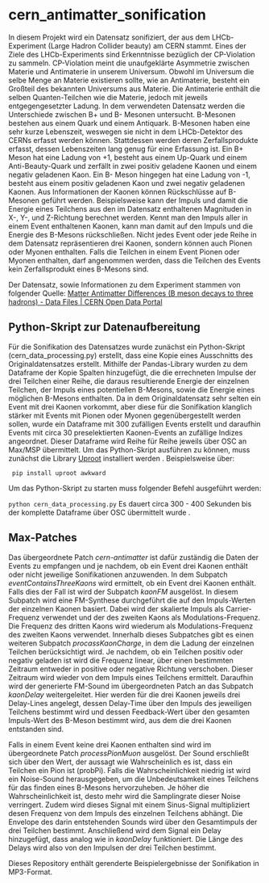 # cern_antimatter_sonification

In diesem Projekt wird ein Datensatz sonifiziert, der aus dem LHCb-Experiment (Large Hadron Collider beauty) am CERN stammt. Eines der Ziele des LHCb-Experiments sind Erkenntnisse bezüglich der CP-Violation zu sammeln. CP-Violation meint die unaufgeklärte Asymmetrie zwischen Materie und Antimaterie in unserem Universum. Obwohl im Universum die selbe Menge an Materie existieren sollte, wie an Antimaterie, besteht ein Großteil des bekannten Universums aus Materie. Die Antimaterie enthält die selben Quanten-Teilchen wie die Materie, jedoch mit jeweils entgegengesetzter Ladung. 
In dem verwendeten Datensatz werden die Unterschiede zwischen B+ und B- Mesonen untersucht. B-Mesonen bestehen aus einem Quark und einem Antiquark. B-Mesonen haben eine sehr kurze Lebenszeit, weswegen sie nicht in dem LHCb-Detektor des CERNs erfasst werden können. Stattdessen werden deren Zerfallsprodukte erfasst, dessen Lebenszeiten lang genug für eine Erfassung ist. Ein B+ Meson hat eine Ladung von +1, besteht aus einem Up-Quark und einem Anti-Beauty-Quark und zerfällt in zwei positiv geladene Kaonen und einem negativ geladenen Kaon. Ein B- Meson hingegen hat eine Ladung von -1, besteht aus einem positiv geladenen Kaon und zwei negativ geladenen Kaonen.
Aus Informationen der Kaonen können Rückschlüsse auf B-Mesonen geführt werden.
Beispielsweise kann der Impuls und damit die Energie eines Teilchens aus den im Datensatz enthaltenen Magnituden in X-, Y-, und Z-Richtung berechnet werden. Kennt man den Impuls aller in einem Event enthaltenen Kaonen, kann man damit auf den Impuls und die Energie des B-Mesons rückschließen.
Nicht jedes Event oder jede Reihe in dem Datensatz repräsentieren drei Kaonen, sondern können auch Pionen oder Myonen enthalten. Falls die Teilchen in einem Event Pionen oder Myonen enthalten, darf angenommen werden, dass die Teilchen des Events kein Zerfallsprodukt eines B-Mesons sind.

Der Datensatz, sowie Informationen zu dem Experiment stammen von folgender Quelle: [Matter Antimatter Differences (B meson decays to three hadrons) - Data Files | CERN Open Data Portal](https://opendata.cern.ch/record/4900)

## Python-Skript zur Datenaufbereitung

Für die Sonifikation des Datensatzes wurde zunächst ein Python-Skript (cern_data_processing.py) erstellt, dass eine Kopie eines Ausschnitts des Originaldatensatzes erstellt. Mithilfe der Pandas-Library wurden zu dem Dataframe der Kopie Spalten hinzugefügt, die die errechneten Impulse der drei Teilchen einer Reihe, die daraus resultierende Energie der einzelnen Teilchen, der Impuls eines potentiellen B-Mesons, sowie die Energie eines möglichen B-Mesons enthalten. Da in dem Originaldatensatz sehr selten ein Event mit drei Kaonen vorkommt, aber diese für die Sonifikation klanglich stärker mit Events mit Pionen oder Myonen gegenübergestellt werden sollen, wurde ein Dataframe mit 300 zufälligen Events erstellt und daraufhin Events mit circa 30 preselektierten Kaonen-Events an zufällige Indizes angeordnet.
Dieser Dataframe wird Reihe für Reihe jeweils über OSC an Max/MSP übermittelt.
Um das Python-Skript ausführen zu können, muss zunächst die Library [Uproot](https://uproot.readthedocs.io/en/latest/index.html) installiert werden . Beispielsweise über:

``` pip install uproot awkward```

Um das Python-Skript zu starten muss folgender Befehl ausgeführt werden:

``` python cern_data_processing.py ```
Es dauert circa 300 - 400 Sekunden bis der komplette Dataframe über OSC übermittelt wurde .

## Max-Patches

Das übergeordnete Patch _cern-antimatter_ ist dafür zuständig die Daten der Events zu empfangen und je nachdem, ob ein Event drei Kaonen enthält oder nicht jeweilige Sonifikationen anzuwenden. In dem Subpatch _eventContainsThreeKaons_ wird ermittelt, ob ein Event drei Kaonen enthält. Falls dies der Fall ist wird der Subpatch _kaonFM_ ausgelöst. In diesem Subpatch wird eine FM-Synthese durchgeführt die auf den Impuls-Werten der einzelnen Kaonen basiert. Dabei wird der skalierte Impuls als Carrier-Frequenz verwendet und der des zweiten Kaons als Modulations-Frequenz. Die Frequenz des dritten Kaons wird wiederum als Modulations-Frequenz des zweiten Kaons verwendet. 
Innerhalb dieses Subpatches gibt es einen weiteren Subpatch _procassKaonCharge_, in dem die Ladung der einzelnen Teilchen berücksichtigt wird. Je nachdem, ob ein Teilchen positiv oder negativ geladen ist wird die Frequenz linear, über einen bestimmten Zeitraum entweder in positive oder negative Richtung verschoben. Dieser Zeitraum wird wieder von dem Impuls eines Teilchens ermittelt.
Daraufhin wird der generierte FM-Sound im übergeordneten Patch an das Subpatch _kaonDelay_ weitergeleitet. Hier werden für die drei Kaonen jeweils drei Delay-Lines angelegt, dessen Delay-Time über den Impuls des jeweiligen Teilchens bestimmt wird und dessen Feedback-Wert über den gesamten Impuls-Wert des B-Meson bestimmt wird, aus dem die drei Kaonen entstanden sind.

Falls in einem Event keine drei Kaonen enthalten sind wird im übergeordnete Patch _processPionMuon_ ausgelöst. Der Sound erschließt sich über den Wert, der aussagt wie Wahrscheinlich es ist, dass ein Teilchen ein Pion ist (probPi). Falls die Wahrscheinlichkeit niedrig ist wird ein Noise-Sound herausgegeben, um die Unbedeutsamkeit eines Teilchens für das finden eines B-Mesons hervorzuheben. Je höher die Wahrscheinlichkeit ist, desto mehr wird die Samplingrate dieser Noise verringert. Zudem wird dieses Signal mit einem Sinus-Signal multipliziert desen Frequenz von dem Impuls des einzelnen Teilchens abhängt. Die Envelope des darin entstehenden Sounds wird über den Gesamtimpuls der drei Teilchen bestimmt. Anschließend wird dem Signal ein Delay hinzugefügt, dass analog wie in _kaonDelay_ funktioniert. Die Länge des Delays wird also von den Impulsen der drei Teilchen bestimmt.

Dieses Repository enthält gerenderte Beispielergebnisse der Sonifikation in MP3-Format.
